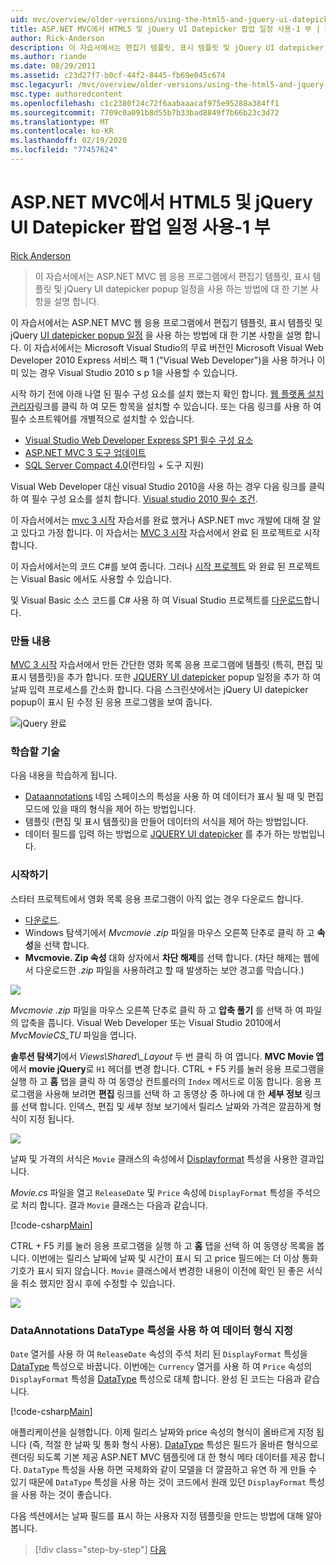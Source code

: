```yaml
---
uid: mvc/overview/older-versions/using-the-html5-and-jquery-ui-datepicker-popup-calendar-with-aspnet-mvc/using-the-html5-and-jquery-ui-datepicker-popup-calendar-with-aspnet-mvc-part-1
title: ASP.NET MVC에서 HTML5 및 jQuery UI Datepicker 팝업 일정 사용-1 부 | Microsoft Docs
author: Rick-Anderson
description: 이 자습서에서는 편집기 템플릿, 표시 템플릿 및 jQuery UI datepicker popup을 사용 하 여 작업 하는 방법에 대 한 기본 사항을 학습 합니다. ASP.NET m ...
ms.author: riande
ms.date: 08/29/2011
ms.assetid: c23d27f7-b0cf-44f2-8445-fb69e045c674
msc.legacyurl: /mvc/overview/older-versions/using-the-html5-and-jquery-ui-datepicker-popup-calendar-with-aspnet-mvc/using-the-html5-and-jquery-ui-datepicker-popup-calendar-with-aspnet-mvc-part-1
msc.type: authoredcontent
ms.openlocfilehash: c1c2380f24c72f6aabaaacaf975e95288a384ff1
ms.sourcegitcommit: 7709c0a091b8d55b7b33bad8849f7b66b23c3d72
ms.translationtype: MT
ms.contentlocale: ko-KR
ms.lasthandoff: 02/19/2020
ms.locfileid: "77457624"
---
```

# <a name="using-the-html5-and-jquery-ui-datepicker-popup-calendar-with-aspnet-mvc---part-1"></a>ASP.NET MVC에서 HTML5 및 jQuery UI Datepicker 팝업 일정 사용-1 부

[Rick Anderson](https://twitter.com/RickAndMSFT)

> 이 자습서에서는 ASP.NET MVC 웹 응용 프로그램에서 편집기 템플릿, 표시 템플릿 및 jQuery UI datepicker popup 일정을 사용 하는 방법에 대 한 기본 사항을 설명 합니다.

이 자습서에서는 ASP.NET MVC 웹 응용 프로그램에서 편집기 템플릿, 표시 템플릿 및 jQuery [UI datepicker popup 일정](http://plugins.jquery.com/project/datepicker) 을 사용 하는 방법에 대 한 기본 사항을 설명 합니다. 이 자습서에서는 Microsoft Visual Studio의 무료 버전인 Microsoft Visual Web Developer 2010 Express 서비스 팩 1 (&quot;Visual Web Developer&quot;)을 사용 하거나 이미 있는 경우 Visual Studio 2010 s p 1을 사용할 수 있습니다.

시작 하기 전에 아래 나열 된 필수 구성 요소를 설치 했는지 확인 합니다. [웹 플랫폼 설치 관리자](https://www.microsoft.com/web/gallery/install.aspx?appid=VWD2010SP1Pack)링크를 클릭 하 여 모든 항목을 설치할 수 있습니다. 또는 다음 링크를 사용 하 여 필수 소프트웨어를 개별적으로 설치할 수 있습니다.

- [Visual Studio Web Developer Express SP1 필수 구성 요소](https://www.microsoft.com/web/gallery/install.aspx?appid=VWD2010SP1Pack)
- [ASP.NET MVC 3 도구 업데이트](https://www.microsoft.com/web/gallery/install.aspx?appsxml=&amp;appid=MVC3)
- [SQL Server Compact 4.0](https://www.microsoft.com/web/gallery/install.aspx?appid=SQLCE;SQLCEVSTools_4_0)(런타임 + 도구 지원)

Visual Web Developer 대신 visual Studio 2010을 사용 하는 경우 다음 링크를 클릭 하 여 필수 구성 요소를 설치 합니다. [Visual studio 2010 필수 조건](https://www.microsoft.com/web/gallery/install.aspx?appsxml=&amp;appid=VS2010SP1Pack).

이 자습서에서는 [mvc 3 시작](../getting-started-with-aspnet-mvc3/cs/intro-to-aspnet-mvc-3.md) 자습서를 완료 했거나 ASP.NET mvc 개발에 대해 잘 알고 있다고 가정 합니다. 이 자습서는 [MVC 3 시작](../getting-started-with-aspnet-mvc3/cs/intro-to-aspnet-mvc-3.md) 자습서에서 완료 된 프로젝트로 시작 합니다.

이 자습서에서는의 코드 C#를 보여 줍니다. 그러나 [시작 프로젝트](https://archive.msdn.microsoft.com/Project/Download/FileDownload.aspx?ProjectName=aspnetmvcsamples&amp;DownloadId=15800) 와 완료 된 프로젝트는 Visual Basic 에서도 사용할 수 있습니다.

및 Visual Basic 소스 코드를 C# 사용 하 여 Visual Studio 프로젝트를 [다운로드](https://archive.msdn.microsoft.com/Project/Download/FileDownload.aspx?ProjectName=aspnetmvcsamples&amp;DownloadId=15800)합니다.

### <a name="what-youll-build"></a>만들 내용

[MVC 3 시작](../getting-started-with-aspnet-mvc3/cs/intro-to-aspnet-mvc-3.md) 자습서에서 만든 간단한 영화 목록 응용 프로그램에 템플릿 (특히, 편집 및 표시 템플릿)을 추가 합니다. 또한 [JQUERY UI datepicker](http://jqueryui.com/demos/datepicker/) popup 일정을 추가 하 여 날짜 입력 프로세스를 간소화 합니다. 다음 스크린샷에서는 jQuery UI datepicker popup이 표시 된 수정 된 응용 프로그램을 보여 줍니다.

![jQuery 완료](using-the-html5-and-jquery-ui-datepicker-popup-calendar-with-aspnet-mvc-part-1/_static/image1.png)

### <a name="skills-youll-learn"></a>학습할 기술

다음 내용을 학습하게 됩니다.

- [Dataannotations](https://msdn.microsoft.com/library/system.componentmodel.dataannotations.aspx) 네임 스페이스의 특성을 사용 하 여 데이터가 표시 될 때 및 편집 모드에 있을 때의 형식을 제어 하는 방법입니다.
- 템플릿 (편집 및 표시 템플릿)을 만들어 데이터의 서식을 제어 하는 방법입니다.
- 데이터 필드를 입력 하는 방법으로 [JQUERY UI datepicker](http://jqueryui.com/demos/datepicker/) 를 추가 하는 방법입니다.

### <a name="getting-started"></a>시작하기

스타터 프로젝트에서 영화 목록 응용 프로그램이 아직 없는 경우 다운로드 합니다. 

* [다운로드](https://code.msdn.microsoft.com/Introduction-to-MVC-3-10d1b098).
* Windows 탐색기에서 *Mvcmovie .zip* 파일을 마우스 오른쪽 단추로 클릭 하 고 **속성**을 선택 합니다. 
* **Mvcmovie. Zip 속성** 대화 상자에서 **차단 해제**를 선택 합니다. (차단 해제는 웹에서 다운로드한 *.zip* 파일을 사용하려고 할 때 발생하는 보안 경고를 막습니다.)

![](using-the-html5-and-jquery-ui-datepicker-popup-calendar-with-aspnet-mvc-part-1/_static/image2.png)

*Mvcmovie .zip* 파일을 마우스 오른쪽 단추로 클릭 하 고 **압축 풀기** 를 선택 하 여 파일의 압축을 풉니다. Visual Web Developer 또는 Visual Studio 2010에서 *MvcMovieCS\_TU* 파일을 엽니다.

**솔루션 탐색기**에서 *Views\Shared\\_Layout* 두 번 클릭 하 여 엽니다. **MVC Movie 앱** 에서 **movie jQuery**로 `H1` 헤더를 변경 합니다. CTRL + F5 키를 눌러 응용 프로그램을 실행 하 고 **홈** 탭을 클릭 하 여 동영상 컨트롤러의 `Index` 메서드로 이동 합니다. 응용 프로그램을 사용해 보려면 **편집** 링크를 선택 하 고 동영상 중 하나에 대 한 **세부 정보** 링크를 선택 합니다. 인덱스, 편집 및 세부 정보 보기에서 릴리스 날짜와 가격은 깔끔하게 형식이 지정 됩니다.

![](using-the-html5-and-jquery-ui-datepicker-popup-calendar-with-aspnet-mvc-part-1/_static/image3.png)

날짜 및 가격의 서식은 `Movie` 클래스의 속성에서 [Displayformat](https://msdn.microsoft.com/library/system.componentmodel.dataannotations.displayformatattribute.aspx) 특성을 사용한 결과입니다.

*Movie.cs* 파일을 열고 `ReleaseDate` 및 `Price` 속성에 `DisplayFormat` 특성을 주석으로 처리 합니다. 결과 `Movie` 클래스는 다음과 같습니다.

[!code-csharp[Main](using-the-html5-and-jquery-ui-datepicker-popup-calendar-with-aspnet-mvc-part-1/samples/sample1.cs)]

CTRL + F5 키를 눌러 응용 프로그램을 실행 하 고 **홈** 탭을 선택 하 여 동영상 목록을 봅니다. 이번에는 릴리스 날짜에 날짜 및 시간이 표시 되 고 price 필드에는 더 이상 통화 기호가 표시 되지 않습니다. `Movie` 클래스에서 변경한 내용이 이전에 확인 된 좋은 서식을 취소 했지만 잠시 후에 수정할 수 있습니다.

![](using-the-html5-and-jquery-ui-datepicker-popup-calendar-with-aspnet-mvc-part-1/_static/image4.png)

### <a name="using-the-dataannotations-datatype-attribute-to-specify-the-data-type"></a>DataAnnotations DataType 특성을 사용 하 여 데이터 형식 지정

`Date` 열거를 사용 하 여 `ReleaseDate` 속성의 주석 처리 된 `DisplayFormat` 특성을 [DataType](https://msdn.microsoft.com/library/system.componentmodel.dataannotations.datatype.aspx) 특성으로 바꿉니다. 이번에는 `Currency` 열거를 사용 하 여 `Price` 속성의 `DisplayFormat` 특성을 [DataType](https://msdn.microsoft.com/library/system.componentmodel.dataannotations.datatype.aspx) 특성으로 대체 합니다. 완성 된 코드는 다음과 같습니다.

[!code-csharp[Main](using-the-html5-and-jquery-ui-datepicker-popup-calendar-with-aspnet-mvc-part-1/samples/sample2.cs)]

애플리케이션을 실행합니다. 이제 릴리스 날짜와 price 속성의 형식이 올바르게 지정 됩니다 (즉, 적절 한 날짜 및 통화 형식 사용). [DataType](https://msdn.microsoft.com/library/system.componentmodel.dataannotations.datatype.aspx) 특성은 필드가 올바른 형식으로 렌더링 되도록 기본 제공 ASP.NET MVC 템플릿에 대 한 형식 메타 데이터를 제공 합니다. `DataType` 특성을 사용 하면 국제화와 같이 모델을 더 깔끔하고 유연 하 게 만들 수 있기 때문에 `DataType` 특성을 사용 하는 것이 코드에서 원래 있던 `DisplayFormat` 특성을 사용 하는 것이 좋습니다.

다음 섹션에서는 날짜 필드를 표시 하는 사용자 지정 템플릿을 만드는 방법에 대해 알아봅니다.

> [!div class="step-by-step"]
> [다음](using-the-html5-and-jquery-ui-datepicker-popup-calendar-with-aspnet-mvc-part-2.md)
